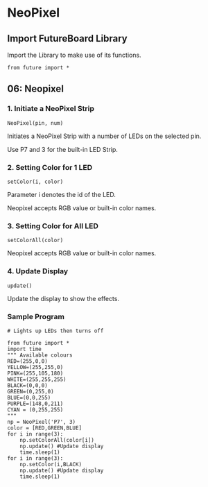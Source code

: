 # NeoPixel

## Import FutureBoard Library

Import the Library to make use of its functions.

    from future import *
    
## 06: Neopixel

### 1. Initiate a NeoPixel Strip

    NeoPixel(pin, num)
    
Initiates a NeoPixel Strip with a number of LEDs on the selected pin.

Use P7 and 3 for the built-in LED Strip.

### 2. Setting Color for 1 LED

    setColor(i, color)
    
Parameter i denotes the id of the LED.

Neopixel accepts RGB value or built-in color names.

### 3. Setting Color for All LED

    setColorAll(color)
    
Neopixel accepts RGB value or built-in color names.

### 4. Update Display

    update()
    
Update the display to show the effects.

### Sample Program

    # Lights up LEDs then turns off
    
    from future import *
    import time
    """ Available colours
    RED=(255,0,0)
    YELLOW=(255,255,0)
    PINK=(255,105,180)
    WHITE=(255,255,255)
    BLACK=(0,0,0)
    GREEN=(0,255,0)
    BLUE=(0,0,255)
    PURPLE=(148,0,211)
    CYAN = (0,255,255) 
    """
    np = NeoPixel('P7', 3)
    color = [RED,GREEN,BLUE]
    for i in range(3):
        np.setColorAll(color[i])
        np.update() #Update display
        time.sleep(1)
    for i in range(3):
        np.setColor(i,BLACK)
        np.update() #Update display
        time.sleep(1)